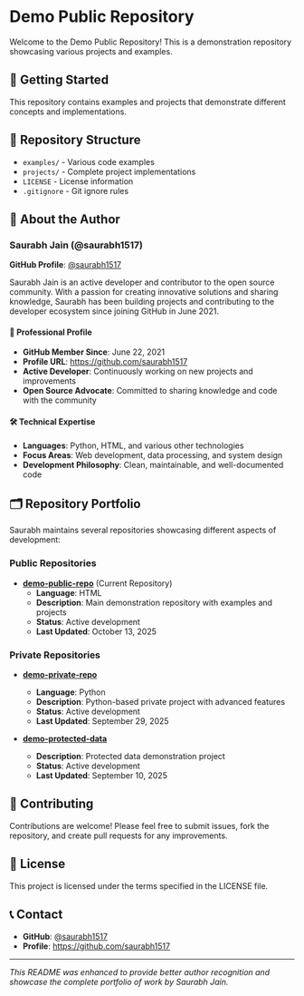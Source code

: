# Demo Public Repository

Welcome to the Demo Public Repository! This is a demonstration repository showcasing various projects and examples.

## 🚀 Getting Started

This repository contains examples and projects that demonstrate different concepts and implementations.

## 📁 Repository Structure

- `examples/` - Various code examples
- `projects/` - Complete project implementations
- `LICENSE` - License information
- `.gitignore` - Git ignore rules

## 👤 About the Author

### Saurabh Jain (@saurabh1517)

**GitHub Profile**: [@saurabh1517](https://github.com/saurabh1517)

Saurabh Jain is an active developer and contributor to the open source community. With a passion for creating innovative solutions and sharing knowledge, Saurabh has been building projects and contributing to the developer ecosystem since joining GitHub in June 2021.

#### 🎯 Professional Profile
- **GitHub Member Since**: June 22, 2021
- **Profile URL**: https://github.com/saurabh1517
- **Active Developer**: Continuously working on new projects and improvements
- **Open Source Advocate**: Committed to sharing knowledge and code with the community

#### 🛠️ Technical Expertise
- **Languages**: Python, HTML, and various other technologies
- **Focus Areas**: Web development, data processing, and system design
- **Development Philosophy**: Clean, maintainable, and well-documented code

## 🗂️ Repository Portfolio

Saurabh maintains several repositories showcasing different aspects of development:

### Public Repositories
- **[demo-public-repo](https://github.com/saurabh1517/demo-public-repo)** (Current Repository)
  - **Language**: HTML
  - **Description**: Main demonstration repository with examples and projects
  - **Status**: Active development
  - **Last Updated**: October 13, 2025

### Private Repositories
- **[demo-private-repo](https://github.com/saurabh1517/demo-private-repo)**
  - **Language**: Python
  - **Description**: Python-based private project with advanced features
  - **Status**: Active development
  - **Last Updated**: September 29, 2025

- **[demo-protected-data](https://github.com/saurabh1517/demo-protected-data)**
  - **Description**: Protected data demonstration project
  - **Status**: Active development
  - **Last Updated**: September 10, 2025

## 🤝 Contributing

Contributions are welcome! Please feel free to submit issues, fork the repository, and create pull requests for any improvements.

## 📄 License

This project is licensed under the terms specified in the LICENSE file.

## 📞 Contact

- **GitHub**: [@saurabh1517](https://github.com/saurabh1517)
- **Profile**: https://github.com/saurabh1517

---

*This README was enhanced to provide better author recognition and showcase the complete portfolio of work by Saurabh Jain.*